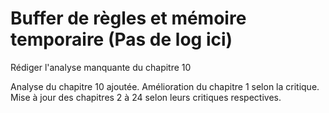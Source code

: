 # Buffer de règles et mémoire temporaire (Pas de log ici)
Rédiger l'analyse manquante du chapitre 10

Analyse du chapitre 10 ajoutée.
Amélioration du chapitre 1 selon la critique.
Mise à jour des chapitres 2 à 24 selon leurs critiques respectives.
